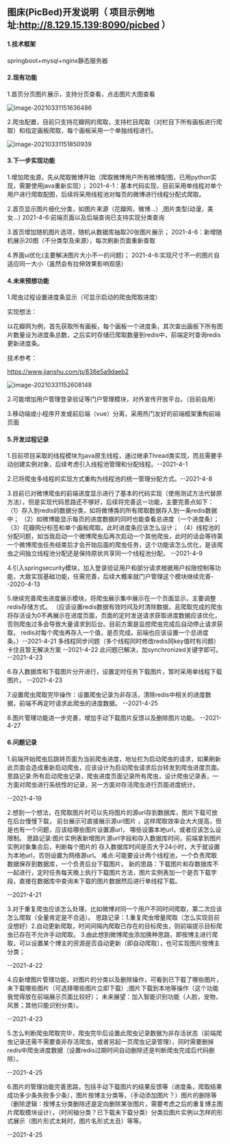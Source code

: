 ## 图床(PicBed)开发说明（ 项目示例地址:http://8.129.15.139:8090/picbed ）

#### 1.技术框架

springboot+mysql+nginx静态服务器

#### 2.现有功能

1.首页分页图片展示，支持分页查看，点击图片大图查看

![image-20210331151636486](C:\Users\zt\AppData\Roaming\Typora\typora-user-images\image-20210331151636486.png)

2.爬虫配置，目前只支持花瓣网的爬取，支持栏目爬取（对栏目下所有画板进行爬取）和指定画板爬取，每个画板采用一个单独线程进行。

![image-20210331151850939](C:\Users\zt\AppData\Roaming\Typora\typora-user-images\image-20210331151850939.png)

#### 3.下一步实现功能

1.增加爬虫源，先从爬取微博开始（爬取微博用户所有微博配图，已用python实现，需要使用java重新实现）；
2021-4-1：基本代码实现，目前采用单线程对单个用户进行爬取配图，后续将采用线程池对每页的微博进行线程分配式爬取。

2.首页显示图片细化分类，如图片来源（花瓣网，微博...）,图片类型(动漫，美女...)
2021-4-6:前端页面以及后端查询已支持实现分类查询

3.首页增加随机图片选项，随机从数据库抽取20张图片展示；
2021-4-6：新增随机展示20图（不分类型及来源），每次刷新页面重新查取

4.界面ui优化(主要解决图片大小不一的问题)；
2021-4-6:实现尺寸不一的图片自适应同一大小（虽然会有拉伸效果影响观感）

#### 4.未来预想功能

1.爬虫过程设置进度条显示（可显示启动的爬虫爬取进度）

实现想法：

以花瓣网为例，首先获取所有画板，每个画板一个进度条，其次查出画板下所有图片数量设为进度条总数，之后实时存储已爬取数量到redis中，前端定时查询redis更新进度条。

技术参考：

https://www.jianshu.com/p/836e5a9daeb2

![image-20210331152608148](C:\Users\zt\AppData\Roaming\Typora\typora-user-images\image-20210331152608148.png)

2.可能增加用户管理登录验证等门户管理模块，对外宣传开放平台。（目前自用）

3.移动端或小程序开发或前后端（vue）分离，采用热门友好的前端框架重构前端页面

#### 5.开发过程记录
1.目前项目采取的线程模块为java原生线程，通过继承Thread类实现，而且需要手动创建实例对象，后续考虑引入线程池管理和分配线程。--2021-4-1

2.已将爬虫多线程的实现方式重构为线程池的统一管理分配方式。--2021-4-8

3.目前已对微博爬虫的前端进度显示进行了基本的代码实现（使用测试方法代替原方法），但是实现代码思路还不够好，后续将完善这一功能，主要完善点如下：
（1）存入到redis的数据分类，如将微博类的所有爬取数据存入到一条redis数据中；
（2）如微博能显示每页的进度数据的同时也能查看总进度（一个进度条）；
（3）花瓣网分标签和单个画板爬取。此时进度条应该怎么设计；
（4）线程池的分配问题，如当我启动一个微博爬虫后再次启动一个其他爬虫，此时的话会等待第一个微博爬虫任务结束后才会开始后面的爬虫任务，这个功能该怎么优化，是该爬虫之间独立线程池分配还是保持原状共享同一个线程池分配。
--2021-4-9

4.引入springsecurity模块，加入登录验证用户和部分请求根据用户权限控制等功能，大致实现基础功能，任需完善，后续大概率就门户管理这个模块继续完善--2020-4-13

5.继续完善爬虫进度展示模块，将爬虫展示集中展示在一个页面显示，主要调整redis存储方式。
（应该设置redis数据有效时间及时清除数据，且爬取完成的爬虫将存活设为0不再展示在进度页面，页面的定时发送请求获取进度数据应该优化，否则爬虫过多会导致大量请求到后台。目前方案是监控爬虫完成后自动停止请求获取，
redis对每个爬虫再存入一个值，是否完成。前端也应该设置一个总进度条。）--2021-4-21
多线程同步问题（多个线程同时修改redis同key值时有问题）卡住且暂无解决方案 --2021-4-22
此问题已解决，加synchronized关键字即可。 --2021-4-23

6.存入数据库和下载图片分开进行，设置定时任务下载图片，暂时采用单线程下载图片。  --2021-4-23

7.设置爬虫爬取完毕操作：设置爬虫记录为非存活，清除redis中相关的进度数据，前端不再定时请求此爬虫的进度数据。  --2021-4-25

8.图片管理功能进一步完善，增加手动下载图片反馈以及删除图片功能。  --2021-4-27

#### 6.问题记录
1.前端开始爬虫后跳转页面为当前爬虫进度，地址栏为启动爬虫的请求，如果刷新此页面会造成重新启动爬虫，应该设计为启动爬虫请求后台转发到爬虫进度页面。
思路记录:所有启动爬虫记录，爬虫进度页面记录所有爬虫，设计爬虫记录表，一方面对爬虫进行系统性的记录，另一方面对存活爬虫进行页面进度统计。

--2021-4-19

2.想到一个想法，在爬取图片时可以先将图片的源url存到数据库，图片下载可放在后台慢慢下载，
前台展示可直接展示源url图片 ，这样爬取效率会大大提高，但是也有一个问题，应该给哪些图片设置源url，
哪些设置本地url，或者应该怎么设限制。
思路记录:图片实例表新增图片源url字段和存入数据库时间，前端拿到图片实例对象集合后，判断每个图片的
存入数据库时间是否大于24小时，大于就设置为本地url，否则设置为网络源url。
难点:可能要设计两个线程池，一个负责爬取数据保存到数据库，一个负责后台下载图片。
新的思路：下载图片和存数据库不一起进行，定时任务每天晚上执行下载图片方法，图片实例表加一个是否下载字段，直接在数据库中查询未下载的图片数据然后进行单线程下载。

--2021-4-21

3.对于重复爬虫应该怎么处理，比如微博对同一个用户不同时间爬取，第二次应该怎么爬取（全量肯定是不合适）。
思路记录：1.重复爬虫增量爬取（怎么实现目前没想好）2.自动更新爬取，时间间隔内爬取已存在的目标爬虫，则前端提示目标爬虫已存在不允许手动爬取。
3.由此想到微博爬虫添加换种思路，即按博主进行爬取，可以设置某个博主的资源是否自动更新（即自动爬取），也可实现图片按博主分类；

--2021-4-22

4.应新增图片管理功能，对图片的分类以及删除操作，可看到已下载了哪些图片，
未下载哪些图片（可选择哪些图片立即下载）;图片下载到本地等操作（这个功能我觉得放在前端展示页面比较好）；
未来展望：加入智能识别功能（人脸，宠物，风景；其他只能识别分类）。

--2021-4-23

5.怎么判断爬虫爬取完毕，爬虫完毕后设置此爬虫记录数据为非存活状态（前端爬虫记录还需不需要查非存活爬虫，或者另起一页爬虫记录管理），同时需要删掉redis中爬虫进度数据（设置redis过期时间自动删除还是判断爬虫完成后代码删除）。

--2021-4-25

6.图片的管理功能完善思路，包括手动下载图片的结果反馈等（进度条，爬取结果成功多少条失败多少条），图片按博主分类等，（手动添加图片？）图片的删除等（删除逻辑：按博主分类删除还是定向删除某张图片，需要考虑之后的重复博主图片爬取模块设计），（时间轴分类？已下载未下载分类）分类后图片实例以怎样的形式展示（图片形式太耗时，图片名形式太丑）等等。

--2021-4-25